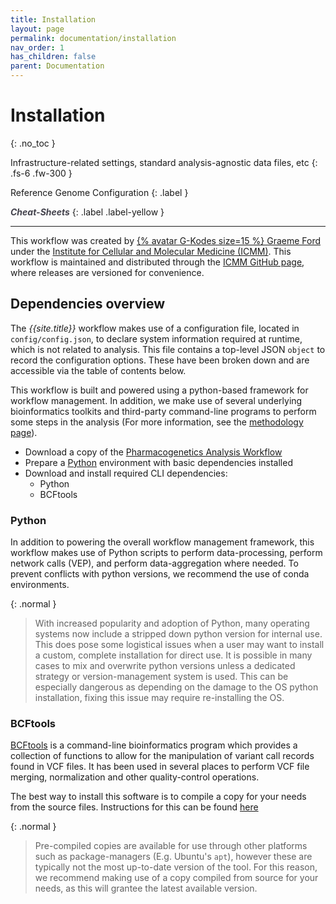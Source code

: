 ```yaml
---
title: Installation
layout: page
permalink: documentation/installation
nav_order: 1
has_children: false
parent: Documentation
---
```


# Installation
{: .no_toc }

Infrastructure-related settings, standard analysis-agnostic data files, etc
{: .fs-6 .fw-300 }

Reference Genome Configuration
{: .label }

<a href="{{ site.baseurl }}/cheat-sheets/quickstart" style="color: #44434d; text-decoration: none;" target="_blank"><strong><i>Cheat-Sheets</i></strong></a>
{: .label .label-yellow }

---

This workflow was created by <a href="https://github.com/G-kodes" target="_blank">{% avatar G-Kodes size=15 %} Graeme Ford</a> under the [Institute for Cellular and Molecular Medicine (ICMM)](https://www.up.ac.za/institute-for-cellular-and-molecular-medicine). This workflow is maintained and distributed through the [ICMM GitHub page](https://github.com/Tuks-ICMM), where releases are versioned for convenience.



## Dependencies overview

The <i>{{site.title}}</i> workflow makes use of a configuration file, located in `config/config.json`, to declare system information required at runtime, which is not related to analysis. This file contains a top-level JSON `object` to record the configuration options. These have been broken down and are accessible via the table of contents below.

This workflow is built and powered using a python-based framework for workflow management. In addition, we make use of several underlying bioinformatics toolkits and third-party command-line programs to perform some steps in the analysis (For more information, see the [methodology page](/workflow/methodology)).


- Download a copy of the [Pharmacogenetics Analysis Workflow](https://github.com/Tuks-ICMM/Pharmacogenetic-Analysis-Pipeline)
- Prepare a [Python](https://github.com/Tuks-ICMM/Pharmacogenetic-Analysis-Pipeline) environment with basic dependencies installed
- Download and install required CLI dependencies:
    - Python
    - BCFtools


### Python

In addition to powering the overall workflow management framework, this workflow makes use of Python scripts to perform data-processing, perform network calls (VEP), and perform data-aggregation where needed. To prevent conflicts with python versions, we recommend the use of conda environments.

{: .normal }
> With increased popularity and adoption of Python, many operating systems now include a stripped down python version for internal use. This does pose some logistical issues when a user may want to install a custom, complete installation for direct use. It is possible in many cases to mix and overwrite python versions unless a dedicated strategy or version-management system is used. This can be especially dangerous as depending on the damage to the OS python installation, fixing this issue may require re-installing the OS.


### BCFtools

[BCFtools](https://samtools.github.io/bcftools/bcftools.html) is a command-line bioinformatics program which provides a collection of functions to allow for the manipulation of variant call records found in VCF files. It has been used in several places to perform VCF file merging, normalization and other quality-control operations.

The best way to install this software is to compile a copy for your needs from the source files. Instructions for this can be found [here](https://samtools.github.io/bcftools/howtos/install.html)

{: .normal }
> Pre-compiled copies are available for use through other platforms such as package-managers (E.g. Ubuntu's `apt`), however these are typically not the most up-to-date version of the tool. For this reason, we recommend making use of a copy compiled from source for your needs, as this will grantee the latest available version.
